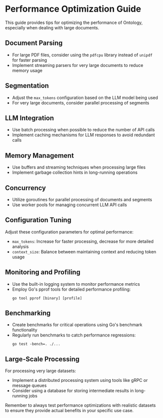 # Performance Optimization Guide

This guide provides tips for optimizing the performance of Ontology, especially when dealing with large documents.

## Document Parsing

- For large PDF files, consider using the `pdfcpu` library instead of `unipdf` for faster parsing
- Implement streaming parsers for very large documents to reduce memory usage

## Segmentation

- Adjust the `max_tokens` configuration based on the LLM model being used
- For very large documents, consider parallel processing of segments

## LLM Integration

- Use batch processing when possible to reduce the number of API calls
- Implement caching mechanisms for LLM responses to avoid redundant calls

## Memory Management

- Use buffers and streaming techniques when processing large files
- Implement garbage collection hints in long-running operations

## Concurrency

- Utilize goroutines for parallel processing of documents and segments
- Use worker pools for managing concurrent LLM API calls

## Configuration Tuning

Adjust these configuration parameters for optimal performance:

- `max_tokens`: Increase for faster processing, decrease for more detailed analysis
- `context_size`: Balance between maintaining context and reducing token usage

## Monitoring and Profiling

- Use the built-in logging system to monitor performance metrics
- Employ Go's pprof tools for detailed performance profiling:
  ```
  go tool pprof [binary] [profile]
  ```

## Benchmarking

- Create benchmarks for critical operations using Go's benchmark functionality
- Regularly run benchmarks to catch performance regressions:
  ```
  go test -bench=. ./...
  ```

## Large-Scale Processing

For processing very large datasets:

- Implement a distributed processing system using tools like gRPC or message queues
- Consider using a database for storing intermediate results in long-running jobs

Remember to always test performance optimizations with realistic datasets to ensure they provide actual benefits in your specific use case.
